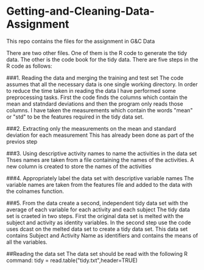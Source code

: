 # Getting-and-Cleaning-Data-Assignment
This repo contains the files for the assignment in G&amp;C Data

There are two other files. One of them is the R code to generate the tidy data. The other is the code book for the tidy data.
There are five steps in the R code as follows:

###1. Reading the data and merging the training and test set
The code assumes that all the necessary data is one single working directory.
In order to reduce the time taken in reading the data I have performed some preprocessing tasks. First the code finds the columns which contain the mean and statndard deviations and then the program only reads those columns. I have taken the measurements which contain the words "mean" or "std" to be the features required in the tidy data set.

###2. Extracting only the measurements on the mean and standard deviation for each measurement
This has already been done as part of the previos step

###3. Using descriptive activity names to name the activities in the data set
Thses names are taken from a file containing the names of the activities. A new column is created to store the names of the activities

###4. Appropriately label the data set with descriptive variable names
The variable names are taken from the features file and added to the data with the colnames function.

###5. From the data create a second, independent tidy data set with the average of each variable for each activity and each subject
The tidy data set is craeted in two steps. First the original data set is melted with the subject and activity as identity variables. In the second step use the code uses dcast on the melted data set to create a tidy data set. This data set contains Subject and Activity Name as identifiers and contains the means of all the variables.

##Reading the data set
The data set should be read with the following R command:
tidy = read.table("tidy.txt",header=TRUE)
